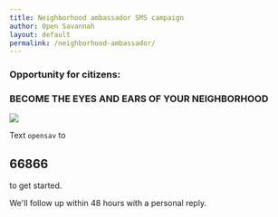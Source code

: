 ```yaml
---
title: Neighborhood ambassador SMS campaign
author: Open Savannah
layout: default
permalink: /neighborhood-ambassador/
---
```


### Opportunity for citizens:
<h3><strong> BECOME THE EYES AND EARS OF YOUR NEIGHBORHOOD</strong></h3>
<img src="https://cvlassets.s3.amazonaws.com/np_text-message_526520_4A90E2.png"></img>      

Text `opensav` to 
## 66866
to get started.

We'll follow up within 48 hours with a personal reply.